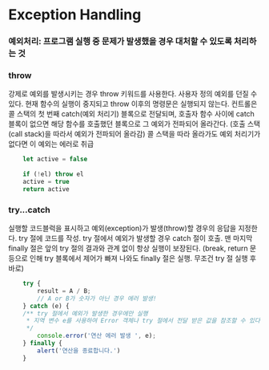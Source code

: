 # Exception Handling

### 예외처리: 프로그램 실행 중 문제가 발생했을 경우 대처할 수 있도록 처리하는 것

### throw
강제로 예외를 발생시키는 경우 throw 키워드를 사용한다.
사용자 정의 예외를 던질 수 있다.
현재 함수의 실행이 중지되고 throw 이후의 명령문은 실행되지 않는다. 
컨트롤은 콜 스택의 첫 번째 catch(예외 처리기) 블록으로 전달되며, 
호출자 함수 사이에 catch 블록이 없으면 해당 함수를 호출했던 블록으로 그 예외가 전파되어 올라간다.
(호출 스택(call stack)을 따라서 예외가 전파되어 올라감)
콜 스택을 따라 올라가도 예외 처리기가 없다면 이 예외는 에러로 취급

```js
    let active = false
    
    if (!el) throw el
    active = true
    return active
```

### try...catch

실행할 코드블럭을 표시하고 예외(exception)가 발생(throw)할 경우의 응답을 지정한다.
try 절에 코드를 작성. try 절에서 예외가 발생할 경우 catch 절이 호출.
맨 마지막 finally 절은 앞의 try 절의 결과와 관계 없이 항상 실행이 보장된다.
(break, return 문 등으로 인해 try 블록에서 제어가 빠져 나와도 finally 절은 실행. 무조건 try 절 실행 후 바로)

```js
    try {
        result = A / B;
        // A or B가 숫자가 아닌 경우 에러 발생!
    } catch (e) {
    /** try 절에서 예외가 발생한 경우에만 실행
     * 지역 변수 e를 사용하여 Error 객체나 try 절에서 전달 받은 값을 참조할 수 있다.
     */
        console.error('연산 에러 발생 ', e);
    } finally {
        alert('연산을 종료합니다.')
    }
```
